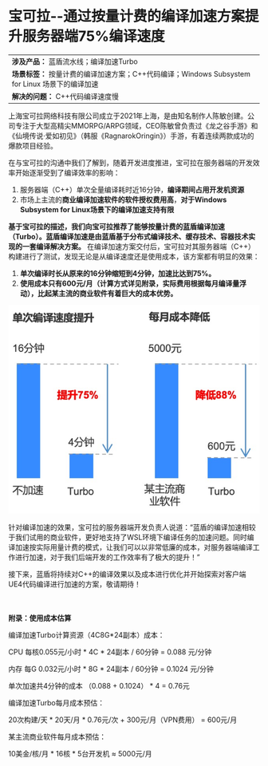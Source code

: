 # **宝可拉--通过按量计费的编译加速方案提升服务器端75%编译速度**

||
|:-|
|**涉及产品：** 蓝盾流水线；编译加速Turbo|
|**场景标签：** 按量计费的编译加速方案；C++代码编译；Windows Subsystem for Linux 场景下的编译加速|
|**解决的问题：**  C++代码编译速度慢|


上海宝可拉网络科技有限公司成立于2021年上海，是由知名制作人陈敏创建。公司专注于大型高精尖MMORPG/ARPG领域，CEO陈敏曾负责过《龙之谷手游》和《仙境传说·爱如初见》（韩服《RagnarokOringin》）手游，有着连续两款成功的爆款项目经验。

在与宝可拉的沟通中我们了解到，随着开发进度推进，宝可拉在服务器端的开发效率开始逐渐受到了编译效率的影响：
1. 服务器端（C++）单次全量编译耗时近16分钟，**编译期间占用开发机资源**
2. 市场上主流的**商业编译加速软件的软件授权费用高**，**对于Windows Subsystem for Linux场景下的编译加速支持有限**

**基于宝可拉的描述，我们向宝可拉推荐了能够按量计费的蓝盾编译加速（Turbo）。蓝盾编译加速是由蓝盾基于分布式编译技术、缓存技术、容器技术实现的一套编译解决方案。** 在编译加速方案交付后，宝可拉对其服务器端（C++）构建进行了测试，发现无论是从编译速度还是使用成本，该方案都有明显的效果：

1. **单次编译时长从原来的16分钟缩短到4分钟，加速比达到75%。**
2. **使用成本只有600元/月（计算方式详见附录，实际费用根据每月编译量浮动），比起某主流的商业软件有着巨大的成本优势。**

![](/./.gitbook/assets/image-casestudy-bokura-1.jpg)

针对编译加速的效果，宝可拉的服务器端开发负责人说道：“蓝盾的编译加速相较于我们试用的商业软件，更好地支持了WSL环境下编译任务的加速问题。同时编译加速按实际用量计费的模式，让我们可以以非常低廉的成本，对服务器端编译工作进行加速，对于我们后端开发的工作效率有了极大的提升！”


接下来，蓝盾将持续对C++的编译效果以及成本进行优化并开始探索对客户端UE4代码编译进行加速的方案，敬请期待！


 <br> <br> 
**附录：使用成本估算**

编译加速Turbo计算资源（4C8G*24副本）成本：

CPU 每核0.055元/小时 * 4C * 24副本 / 60分钟 = 0.088 元/分钟

内存 每G 0.032元/小时 * 8G * 24副本 / 60分钟 = 0.1024 元/分钟

单次加速共4分钟的成本 （0.088 + 0.1024） * 4 = 0.76元 

编译加速Turbo每月成本预估：

20次构建/天  * 20天/月 * 0.76元/次 + 300元/月（VPN费用） =  600元/月

某主流商业软件每月成本预估：

10美金/核/月 * 16核 * 5台开发机 ≈ 5000元/月